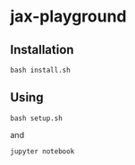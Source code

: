 # jax-playground

## Installation

```
bash install.sh
```

## Using

```
bash setup.sh
```

and

```
jupyter notebook
```

